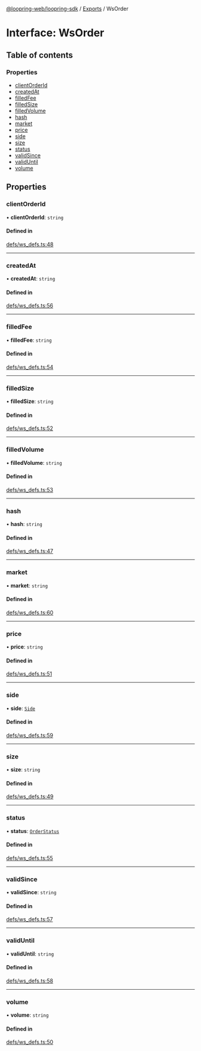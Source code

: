 [@loopring-web/loopring-sdk](../README.md) / [Exports](../modules.md) / WsOrder

# Interface: WsOrder

## Table of contents

### Properties

- [clientOrderId](WsOrder.md#clientorderid)
- [createdAt](WsOrder.md#createdat)
- [filledFee](WsOrder.md#filledfee)
- [filledSize](WsOrder.md#filledsize)
- [filledVolume](WsOrder.md#filledvolume)
- [hash](WsOrder.md#hash)
- [market](WsOrder.md#market)
- [price](WsOrder.md#price)
- [side](WsOrder.md#side)
- [size](WsOrder.md#size)
- [status](WsOrder.md#status)
- [validSince](WsOrder.md#validsince)
- [validUntil](WsOrder.md#validuntil)
- [volume](WsOrder.md#volume)

## Properties

### clientOrderId

• **clientOrderId**: `string`

#### Defined in

[defs/ws_defs.ts:48](https://github.com/Loopring/loopring_sdk/blob/6d0be7c/src/defs/ws_defs.ts#L48)

___

### createdAt

• **createdAt**: `string`

#### Defined in

[defs/ws_defs.ts:56](https://github.com/Loopring/loopring_sdk/blob/6d0be7c/src/defs/ws_defs.ts#L56)

___

### filledFee

• **filledFee**: `string`

#### Defined in

[defs/ws_defs.ts:54](https://github.com/Loopring/loopring_sdk/blob/6d0be7c/src/defs/ws_defs.ts#L54)

___

### filledSize

• **filledSize**: `string`

#### Defined in

[defs/ws_defs.ts:52](https://github.com/Loopring/loopring_sdk/blob/6d0be7c/src/defs/ws_defs.ts#L52)

___

### filledVolume

• **filledVolume**: `string`

#### Defined in

[defs/ws_defs.ts:53](https://github.com/Loopring/loopring_sdk/blob/6d0be7c/src/defs/ws_defs.ts#L53)

___

### hash

• **hash**: `string`

#### Defined in

[defs/ws_defs.ts:47](https://github.com/Loopring/loopring_sdk/blob/6d0be7c/src/defs/ws_defs.ts#L47)

___

### market

• **market**: `string`

#### Defined in

[defs/ws_defs.ts:60](https://github.com/Loopring/loopring_sdk/blob/6d0be7c/src/defs/ws_defs.ts#L60)

___

### price

• **price**: `string`

#### Defined in

[defs/ws_defs.ts:51](https://github.com/Loopring/loopring_sdk/blob/6d0be7c/src/defs/ws_defs.ts#L51)

___

### side

• **side**: [`Side`](../enums/Side.md)

#### Defined in

[defs/ws_defs.ts:59](https://github.com/Loopring/loopring_sdk/blob/6d0be7c/src/defs/ws_defs.ts#L59)

___

### size

• **size**: `string`

#### Defined in

[defs/ws_defs.ts:49](https://github.com/Loopring/loopring_sdk/blob/6d0be7c/src/defs/ws_defs.ts#L49)

___

### status

• **status**: [`OrderStatus`](../enums/OrderStatus.md)

#### Defined in

[defs/ws_defs.ts:55](https://github.com/Loopring/loopring_sdk/blob/6d0be7c/src/defs/ws_defs.ts#L55)

___

### validSince

• **validSince**: `string`

#### Defined in

[defs/ws_defs.ts:57](https://github.com/Loopring/loopring_sdk/blob/6d0be7c/src/defs/ws_defs.ts#L57)

___

### validUntil

• **validUntil**: `string`

#### Defined in

[defs/ws_defs.ts:58](https://github.com/Loopring/loopring_sdk/blob/6d0be7c/src/defs/ws_defs.ts#L58)

___

### volume

• **volume**: `string`

#### Defined in

[defs/ws_defs.ts:50](https://github.com/Loopring/loopring_sdk/blob/6d0be7c/src/defs/ws_defs.ts#L50)
